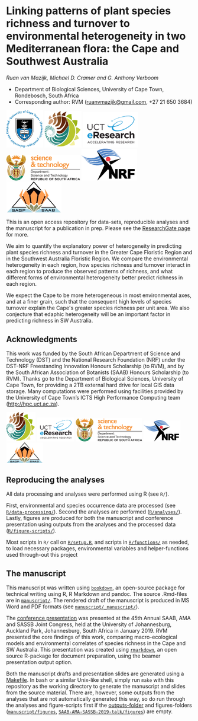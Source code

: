 # Linking patterns of plant species richness and turnover to environmental heterogeneity in two Mediterranean flora: the Cape and Southwest Australia

_Ruan van Mazijk, Michael D. Cramer and G. Anthony Verboom_

- Department of Biological Sciences, University of Cape Town, Rondebosch, South Africa
- Corresponding author: RVM (ruanvmazijk@gmail.com, +27 21 650 3684)

<p>
  <img src="logos/UCT-logo.png"       width=100/>
  <img src="logos/BIO-logo.png"       width=100/>
  <img src="logos/eResearch-logo.png" width=150/>
  <img src="logos/DST-logo.png"       width=200/>
  <img src="logos/NRF-logo.png"       width=150/>
  <img src="logos/SAAB-logo.png"      width=150/> 
</p>

This is an open access repository for data-sets, reproducible analyses and the manuscript for a publication in prep. Please see the [ResearchGate page](https://www.researchgate.net/project/Plant-species-richness-turnover-environmental-heterogeneity-in-the-Cape-and-SW-Australia) for more.

We aim to quantify the explanatory power of heterogeneity in predicting plant species richness and turnover in the Greater Cape Floristic Region and in the Southwest Australia Floristic Region. We compare the environmental heterogeneity in each region, how species richness and turnover interact in each region to produce the observed patterns of richness, and what different forms of environmental heterogeneity better predict richness in each region.

We expect the Cape to be more heterogeneous in most environmental axes, and at a finer grain, such that the consequent high levels of species turnover explain the Cape's greater species richness per unit area. We also conjecture that edaphic heterogeneity will be an important factor in predicting richness in SW Australia.

## Acknowledgments

This work was funded by the South African Department of Science and Technology (DST) and the National Research Foundation (NRF) under the DST-NRF Freestanding Innovation Honours Scholarship (to RVM), and by the South African Association of Botanists (SAAB) Honours Scholarship (to RVM). Thanks go to the Department of Biological Sciences, University of Cape Town, for providing a 2TB external hard drive for local GIS data storage. Many computations were performed using facilities provided by the University of Cape Town’s ICTS High Performance Computing team (<http://hpc.uct.ac.za>).

<p>
  <img src="logos/BIO-logo.png"       width=80/>
  <img src="logos/eResearch-logo.png" width=100/>
  <img src="logos/DST-logo.png"       width=180/>
  <img src="logos/NRF-logo.png"       width=100/>
  <img src="logos/SAAB-logo.png"      width=100/>
</p>

## Reproducing the analyses

All data processing and analyses were performed using R (see `R/`).

First, environmental and species occurrence data are processed (see [`R/data-processing/`](R/data-processing/)). Second the analyses are performed ([`R/analyses/`](R/analyses/)). Lastly, figures are produced for both the manuscript and conference presentation using outputs from the analyses and the processed data ([`R/figure-scripts/`](R/figure-scripts/)).

Most scripts in `R/` call on [`R/setup.R`](R/setup.R), and scripts in [`R/functions/`](R/functions/) as needed, to load necessary packages, environmental variables and helper-functions used through-out this project

## The manuscript

This manuscript was written using [`bookdown`](https://bookdown.org/), an open-source package for technical writing using R, R Markdown and pandoc. The source .Rmd-files are in [`manuscript/`](manuscript/). The rendered draft of the manuscript is produced in MS Word and PDF formats (see [`manuscript/_manuscript/`](manuscript/_manuscript/)).

The [conference presentation](https://www.researchgate.net/publication/330262656_Environmental_turnover_predicts_plant_species_richness_turnover_-_Comparing_the_Greater_Cape_Floristic_Region_the_Southwest_Australia_Floristic_Region) was presented at the 45th Annual SAAB, AMA and SASSB Joint Congress, held at the University of Johannesburg, Auckland Park, Johannesburg, South Africa in January 2019. RVM presented the core findings of this work, comparing macro-ecological models and environmental correlates of species richness in the Cape and SW Australia. This presentation was created using [`rmarkdown`](https://rmarkdown.rstudio.com/), an open source R-package for document preparation, using the beamer presentation output option.

Both the manuscript drafts and presentation slides are generated using a [Makefile](https://www.gnu.org/s/make/manual/html_node/Introduction.html). In bash or a similar Unix-like shell, simply run `make` with this repository as the working directory to generate the manuscript and slides from the source material. There are, however, some outputs from the analyses that are not automatically generated this way, so do run through the analyses and figure-scripts first if the [outputs-folder](outputs/) and figures-folders ([`manuscript/figures`](manuscript/figures), [`SAAB-AMA-SASSB-2019-talk/figures`](SAAB-AMA-SASSB-2019-talk/figures)) are empty.
